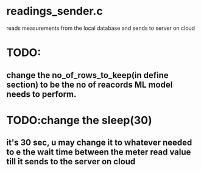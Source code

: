# readings_sender.c
reads measurements from the local database and sends to server on cloud

# TODO:
## change the no_of_rows_to_keep(in define section) to be the no of reacords ML model needs to perform.

# TODO:change the sleep(30)
## it's 30 sec, u may change it to whatever needed to e the wait time between the meter read value till it sends to the server on cloud


